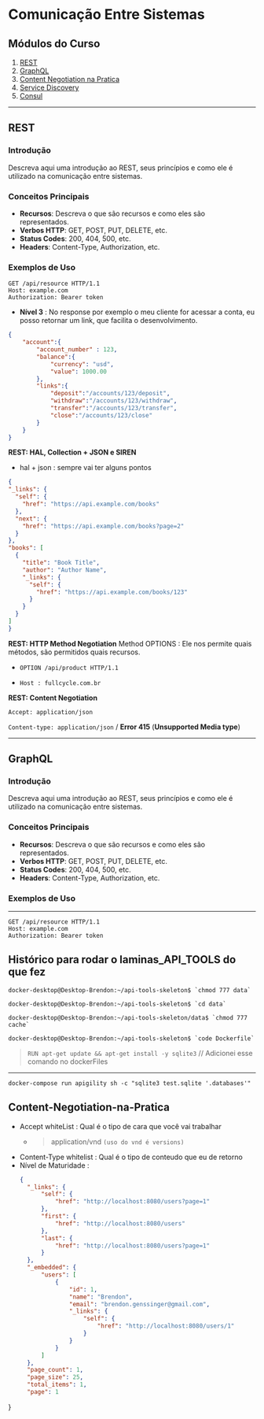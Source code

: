 # Comunicação Entre Sistemas

## Módulos do Curso

1. [REST](#rest)
2. [GraphQL](#graphql)
3. [Content Negotiation na Pratica](#Content-Negotiation-na-Pratica)
4. [Service Discovery](#service-discovery)
5. [Consul](#consul)

---

## REST

### Introdução
Descreva aqui uma introdução ao REST, seus princípios e como ele é utilizado na comunicação entre sistemas.

### Conceitos Principais
- **Recursos**: Descreva o que são recursos e como eles são representados.
- **Verbos HTTP**: GET, POST, PUT, DELETE, etc.
- **Status Codes**: 200, 404, 500, etc.
- **Headers**: Content-Type, Authorization, etc.

### Exemplos de Uso
```http
GET /api/resource HTTP/1.1
Host: example.com
Authorization: Bearer token
```
- **Nível 3** : No response por exemplo o meu cliente for acessar a conta, eu posso retornar um link, que facilita o desenvolvimento.
```JSON
{
    "account":{
        "account_number" : 123,
        "balance":{
            "currency": "usd",
            "value": 1000.00            
        },
        "links":{
            "deposit":"/accounts/123/deposit",
            "withdraw":"/accounts/123/withdraw",
            "transfer":"/accounts/123/transfer",
            "close":"/accounts/123/close"
        }
    }
}
```
  **REST: HAL, Collection + JSON e SIREN** 
  -  hal + json : sempre vai ter alguns pontos
  ```JSON
  {
  "_links": {
    "self": {
      "href": "https://api.example.com/books"
    },
    "next": {
      "href": "https://api.example.com/books?page=2"
    }
  },
  "books": [
    {
      "title": "Book Title",
      "author": "Author Name",
      "_links": {
        "self": {
          "href": "https://api.example.com/books/123"
        }
      }
    }
  ]
}
```

**REST: HTTP Method Negotiation**
Method OPTIONS : Ele nos permite quais métodos, são permitidos quais recursos.

- ``OPTION /api/product HTTP/1.1``

- ``Host : fullcycle.com.br``
 
**REST: Content Negotiation**

``Accept: application/json``

``Content-type: application/json`` / **Error 415** (**Unsupported Media type**)


---

## GraphQL

### Introdução
Descreva aqui uma introdução ao REST, seus princípios e como ele é utilizado na comunicação entre sistemas.

### Conceitos Principais
- **Recursos**: Descreva o que são recursos e como eles são representados.
- **Verbos HTTP**: GET, POST, PUT, DELETE, etc.
- **Status Codes**: 200, 404, 500, etc.
- **Headers**: Content-Type, Authorization, etc.

### Exemplos de Uso
___
```http
GET /api/resource HTTP/1.1
Host: example.com
Authorization: Bearer token
```

## Histórico para rodar o laminas_API_TOOLS do que fez
```
docker-desktop@Desktop-Brendon:~/api-tools-skeleton$ `chmod 777 data`

docker-desktop@Desktop-Brendon:~/api-tools-skeleton$ `cd data`

docker-desktop@Desktop-Brendon:~/api-tools-skeleton/data$ `chmod 777 cache`

docker-desktop@Desktop-Brendon:~/api-tools-skeleton$ `code Dockerfile`
```
> `RUN apt-get update && apt-get install -y sqlite3`
 // Adicionei esse comando no dockerFiles
 ____
> 
 `docker-compose run apigility sh -c "sqlite3 test.sqlite '.databases'"`

## Content-Negotiation-na-Pratica
- Accept whiteList :  Qual é o tipo de cara que você vai trabalhar
  - > application/vnd `(uso do vnd é versions)`
- Content-Type whitelist : Qual é o tipo de conteudo que eu de retorno 
- Nível de Maturidade : 
  ````JSON
  {
    "_links": {
        "self": {
            "href": "http://localhost:8080/users?page=1"
        },
        "first": {
            "href": "http://localhost:8080/users"
        },
        "last": {
            "href": "http://localhost:8080/users?page=1"
        }
    },
    "_embedded": {
        "users": [
            {
                "id": 1,
                "name": "Brendon",
                "email": "brendon.genssinger@gmail.com",
                "_links": {
                    "self": {
                        "href": "http://localhost:8080/users/1"
                    }
                }
            }
        ]
    },
    "page_count": 1,
    "page_size": 25,
    "total_items": 1,
    "page": 1
}
   ```

   